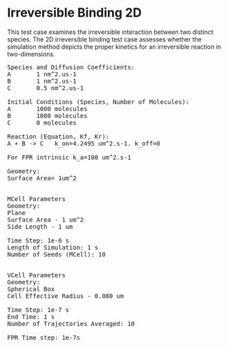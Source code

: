 # Irreversible Binding 2D

This test case examines the irreversible interaction between two distinct species. The 2D irreversible binding test case assesses whether the simulation method depicts the proper kinetics for an irreversible reaction in two-dimensions.        

<pre>
Species and Diffusion Coefficients:
A       1 nm^2.us-1
B       1 nm^2.us-1
C       0.5 nm^2.us-1

Initial Conditions (Species, Number of Molecules):
A       1000 molecules
B       1000 molecules
C       0 molecules

Reaction (Equation, Kf, Kr):
A + B -> C   k_on=4.2495 um^2.s-1. k_off=0

For FPR intrinsic k_a=100 um^2.s-1

Geometry:
Surface Area= 1um^2


MCell Parameters
Geometry:
Plane
Surface Area - 1 um^2
Side Length - 1 um

Time Step: 1e-6 s
Length of Simulation: 1 s
Number of Seeds (MCell): 10


VCell Parameters
Geometry:
Spherical Box
Cell Effective Radius - 0.080 um

Time Step: 1e-7 s
End Time: 1 s
Number of Trajectories Averaged: 10

FPR Time step: 1e-7s

</pre>
